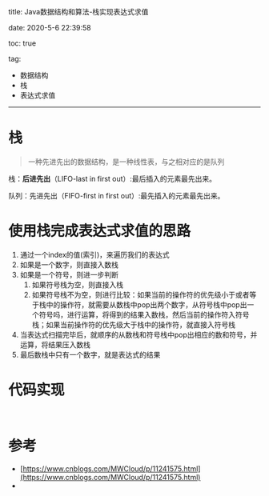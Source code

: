 title: Java数据结构和算法-栈实现表达式求值

date: 2020-5-6 22:39:58

toc: true

tag: 

- 数据结构
- 栈
- 表达式求值

----------

# 栈

> 一种先进先出的数据结构，是一种线性表，与之相对应的是队列

栈：**后进先出**（LIFO-last in first out）:最后插入的元素最先出来。

队列：先进先出（FIFO-first in first out）:最先插入的元素最先出来。



# 使用栈完成表达式求值的思路

1. 通过一个index的值(索引)，来遍历我们的表达式
2. 如果是一个数字，则直接入数栈
3. 如果是一个符号，则进一步判断
   1. 如果符号栈为空，则直接入栈
   2. 如果符号栈不为空，则进行比较：如果当前的操作符的优先级小于或者等于栈中的操作符，就需要从数栈中pop出两个数字，从符号栈中pop出一个符号吗，进行运算，将得到的结果入数栈，然后当前的操作符入符号栈；如果当前操作符的优先级大于栈中的操作符，就直接入符号栈
4. 当表达式扫描完毕后，就顺序的从数栈和符号栈中pop出相应的数和符号，并运算，将结果压入数栈
5. 最后数栈中只有一个数字，就是表达式的结果

<!-- more -->



# 代码实现

```java



```





# 参考

- [https://www.cnblogs.com/MWCloud/p/11241575.html](https://www.cnblogs.com/MWCloud/p/11241575.html)
- 